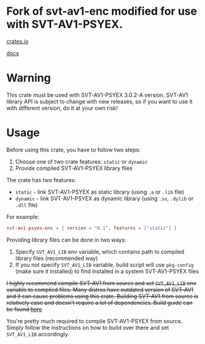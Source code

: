 # Fork of svt-av1-enc modified for use with SVT-AV1-PSYEX.

[crates.io](https://crates.io/crates/svt-av1-psyex-enc)

[docs](https://docs.rs/crate/svt-av1-psyex-enc/latest)

# Warning
This crate must be used with SVT-AV1-PSYEX 3.0.2-A version. SVT-AV1 library API is subject to change with new releases, so if you want to use it with different version, do it at your own risk!

# Usage
Before using this crate, you have to follow two steps:
1. Choose one of two crate features: `static` or `dynamic`
2. Provide compiled SVT-AV1-PSYEX library files

The crate has two features:
- `static` - link SVT-AV1-PSYEX as static library (using `.a` or `.lib` file)
- `dynamic` - link SVT-AV1-PSYEX as dynamic library (using `.so`, `.dylib` or `.dll` file)

For example:
```toml
svt-av1-psyex-enc = { version = "0.1", features = ["static"] }
```

Providing library files can be done in two ways:
1. Specify `SVT_AV1_LIB` env variable, which contains path to compiled library files (recommended way)
2. If you not specify `SVT_AV1_LIB` variable, build script will use `pkg-config` (make sure it installed) to find installed in a system SVT-AV1-PSYEX files

~~I highly recommend compile SVT-AV1 from source and set `SVT_AV1_LIB` env variable to complied files. Many distros have outdated version of SVT-AV1 and it can cause problems using this crate. Building SVT-AV1 from source is relatively ease and doesn't require a lot of dependencies. Build guide can be found [here](https://gitlab.com/AOMediaCodec/SVT-AV1/-/blob/master/Docs/Build-Guide.md)~~

You're pretty much required to compile SVT-AV1-PSYEX from source. Simply follow the instructions on how to build over there and set `SVT_AV1_LIB` accordingly.